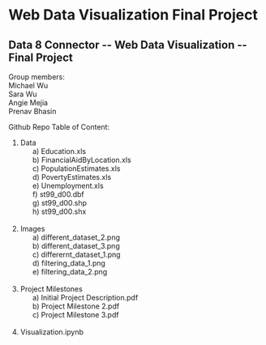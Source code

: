 # Web Data Visualization Final Project

## Data 8 Connector -- Web Data Visualization -- Final Project
Group members: <br/>
Michael Wu<br/>
Sara Wu<br/>
Angie Mejia<br/>
Prenav Bhasin<br/>

Github Repo Table of Content:<br/>
1. Data<br/>
&nbsp;&nbsp;&nbsp;&nbsp;&nbsp;&nbsp;a) Education.xls<br/>
&nbsp;&nbsp;&nbsp;&nbsp;&nbsp;&nbsp;b) FinancialAidByLocation.xls<br/>
&nbsp;&nbsp;&nbsp;&nbsp;&nbsp;&nbsp;c) PopulationEstimates.xls<br/>
&nbsp;&nbsp;&nbsp;&nbsp;&nbsp;&nbsp;d) PovertyEstimates.xls<br/>
&nbsp;&nbsp;&nbsp;&nbsp;&nbsp;&nbsp;e) Unemployment.xls<br/>
&nbsp;&nbsp;&nbsp;&nbsp;&nbsp;&nbsp;f) st99_d00.dbf<br/>
&nbsp;&nbsp;&nbsp;&nbsp;&nbsp;&nbsp;g) st99_d00.shp<br/>
 &nbsp;&nbsp;&nbsp;&nbsp;&nbsp;&nbsp;h) st99_d00.shx<br/>
    <br/>
2. Images<br/>
 &nbsp;&nbsp;&nbsp;&nbsp;&nbsp;&nbsp;a) different_dataset_2.png<br/>
&nbsp;&nbsp;&nbsp;&nbsp;&nbsp;&nbsp;b) different_dataset_3.png<br/>
&nbsp;&nbsp;&nbsp;&nbsp;&nbsp;&nbsp;c) differernt_dataset_1.png<br/>
&nbsp;&nbsp;&nbsp;&nbsp;&nbsp;&nbsp;d) filtering_data_1.png<br/>
&nbsp;&nbsp;&nbsp;&nbsp;&nbsp;&nbsp;e) filtering_data_2.png<br/>
    <br/>
3. Project Milestones<br/>
&nbsp;&nbsp;&nbsp;&nbsp;&nbsp;&nbsp;a) Initial Project Description.pdf<br/>
&nbsp;&nbsp;&nbsp;&nbsp;&nbsp;&nbsp;b) Project Milestone 2.pdf<br/>
&nbsp;&nbsp;&nbsp;&nbsp;&nbsp;&nbsp;c) Project Milestone 3.pdf<br/>
    <br/>
4. Visualization.ipynb<br/>


